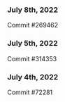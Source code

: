 ### July 8th, 2022

Commit #269462

### July 5th, 2022

Commit #314353


### July 4th, 2022

Commit #72281
